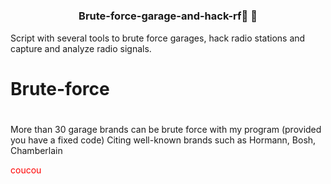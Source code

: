 # <h3 align="center">Brute-force-garage-and-hack-rf🏡 📡</h3>
Script with several tools to brute force garages, hack radio stations and capture and analyze radio signals.

# Brute-force
# 
More than 30 garage brands can be brute force with my program (provided you have a fixed code)
Citing well-known brands such as Hormann, Bosh, Chamberlain
<p style="color: red;">coucou</p>

